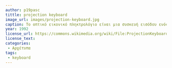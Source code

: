 ```yaml
---
author: p19pasc     
tittle: projection keyboard 
image_url: images/projection-keyboard.jpg
caption: Το οπτικό εικονικό πληκτρολόγιο είναι μια συσκευή εισόδου ενός υπολογιστή που προβάλλεται σε μια επιφάνεια. Οι εντολές εισόδου του πληκτρολογίου ανιχνεύονται από τις   κινήσεις των χεριών και των δακτύλων.
year: 1992
license_url: https://commons.wikimedia.org/wiki/File:ProjectionKeyboard_2.jpg
license_text: 
categories: 
 - Αρχέτυπα
tags:
 - keyboard         
---
```

